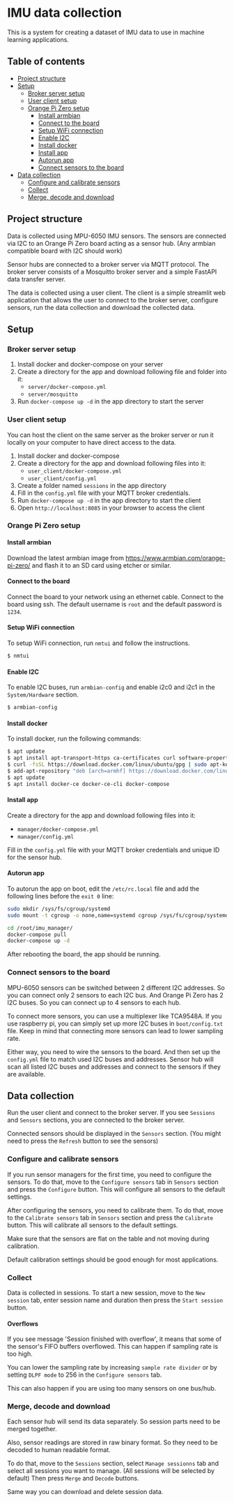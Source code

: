 # IMU data collection
This is a system for creating a dataset of IMU data to use in machine learning applications.

## Table of contents
- [Project structure](#project-structure)
- [Setup](#setup)
  - [Broker server setup](#broker-server-setup)
  - [User client setup](#user-client-setup)
  - [Orange Pi Zero setup](#orange-pi-zero-setup)
    - [Install armbian](#install-armbian)
    - [Connect to the board](#connect-to-the-board)
    - [Setup WiFi connection](#setup-wifi-connection)
    - [Enable I2C](#enable-i2c)
    - [Install docker](#install-docker)
    - [Install app](#install-app)
    - [Autorun app](#autorun-app)
    - [Connect sensors to the board](#connect-sensors-to-the-board)
- [Data collection](#data-collection)
  - [Configure and calibrate sensors](#configure-and-calibrate-sensors)
  - [Collect](#collect)
  - [Merge, decode and download](#merge-decode-and-download)

## Project structure
Data is collected using MPU-6050 IMU sensors. The sensors are connected via I2C to an Orange Pi Zero board acting as a sensor hub. (Any armbian compatible board with I2C should work)

Sensor hubs are connected to a broker server via MQTT protocol. The broker server consists of a Mosquitto broker server and a simple FastAPI data transfer server.

The data is collected using a user client. The client is a simple streamlit web application that allows the user to connect to the broker server, configure sensors, run the data collection and download the collected data.

## Setup
### Broker server setup
1. Install docker and docker-compose on your server
2. Create a directory for the app and download following file and folder into it:
    - `server/docker-compose.yml`
    - `server/mosquitto`
3. Run `docker-compose up -d` in the app directory to start the server

### User client setup
You can host the client on the same server as the broker server or run it locally on your computer to have direct access to the data.
1. Install docker and docker-compose
2. Create a directory for the app and download following files into it:
    - `user_client/docker-compose.yml`
    - `user_client/config.yml`
3. Create a folder named `sessions` in the app directory
4. Fill in the `config.yml` file with your MQTT broker credentials.
5. Run `docker-compose up -d` in the app directory to start the client
6. Open `http://localhost:8085` in your browser to access the client

### Orange Pi Zero setup
#### Install armbian
Download the latest armbian image from https://www.armbian.com/orange-pi-zero/ and flash it to an SD card using etcher or similar.

#### Connect to the board
Connect the board to your network using an ethernet cable. Connect to the board using ssh. The default username is `root` and the default password is `1234`.

#### Setup WiFi connection
To setup WiFi connection, run `nmtui` and follow the instructions.

```bash
$ nmtui
```

#### Enable I2C
To enable I2C buses, run `armbian-config` and enable i2c0 and i2c1 in the `System/Hardware` section.

```bash
$ armbian-config
```

#### Install docker
To install docker, run the following commands:

```bash
$ apt update
$ apt install apt-transport-https ca-certificates curl software-properties-common
$ curl -fsSL https://download.docker.com/linux/ubuntu/gpg | sudo apt-key add -
$ add-apt-repository "deb [arch=armhf] https://download.docker.com/linux/ubuntu eoan stable"
$ apt update
$ apt install docker-ce docker-ce-cli docker-compose
```

#### Install app
Create a directory for the app and download following files into it:
- `manager/docker-compose.yml`
- `manager/config.yml`

Fill in the `config.yml` file with your MQTT broker credentials and unique ID for the sensor hub.

#### Autorun app
To autorun the app on boot, edit the `/etc/rc.local` file and add the following lines before the `exit 0` line:

```bash
sudo mkdir /sys/fs/cgroup/systemd
sudo mount -t cgroup -o none,name=systemd cgroup /sys/fs/cgroup/systemd

cd /root/imu_manager/
docker-compose pull
docker-compose up -d
```

After rebooting the board, the app should be running.

### Connect sensors to the board
MPU-6050 sensors can be switched between 2 different I2C addresses. So you can connect only 2 sensors to each I2C bus. And Orange Pi Zero has 2 I2C buses. So you can connect up to 4 sensors to each hub.

To connect more sensors, you can use a multiplexer like TCA9548A. If you use raspberry pi, you can simply set up more I2C buses in `boot/config.txt` file. Keep in mind that connecting more sensors can lead to lower sampling rate.


Either way, you need to wire the sensors to the board. And then set up the `config.yml` file to match used I2C buses and addresses. Sensor hub will scan all listed I2C buses and addresses and connect to the sensors if they are available.

## Data collection
Run the user client and connect to the broker server. If you see `Sessions` and `Sensors` sections, you are connected to the broker server.

Connected sensors should be displayed in the `Sensors` section. (You might need to press the `Refresh` button to see the sensors)

### Configure and calibrate sensors
If you run sensor managers for the first time, you need to configure the sensors. To do that, move to the `Configure sensors` tab in `Sensors` section and press the `Configure` button. This will configure all sensors to the default settings.

After configuring the sensors, you need to calibrate them. To do that, move to the `Calibrate sensors` tab in `Sensors` section and press the `Calibrate` button. This will calibrate all sensors to the default settings.

Make sure that the sensors are flat on the table and not moving during calibration.

Default calibration settings should be good enough for most applications.

### Collect
Data is collected in sessions. To start a new session, move to the `New session` tab, enter session name and duration then press the `Start session` button.

#### Overflows
If you see message 'Session finished with overflow', it means that some of the sensor's FIFO buffers overflowed. This can happen if sampling rate is too high.

You can lower the sampling rate by increasing `sample rate divider` or by setting `DLPF mode` to 256 in the `Configure sensors` tab.

This can also happen if you are using too many sensors on one bus/hub.

### Merge, decode and download
Each sensor hub will send its data separately. So session parts need to be merged together.

Also, sensor readings are stored in raw binary format. So they need to be decoded to human readable format.

To do that, move to the `Sessions` section, select `Manage sessionns` tab and select all sessions you want to manage. (All sessions will be selected by default) Then press `Merge` and `Decode` buttons.

Same way you can download and delete session data.
